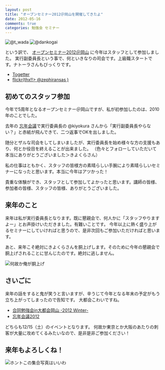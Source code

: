 ```yaml
---
layout: post
title: "オープンセミナー2012＠岡山を開催してきたよ"
date: 2012-05-16
comments: true
categories: 勉強会 セミナー
---
```

![@t_wada](http://farm8.staticflickr.com/7103/7186815884_cb40f9461f_z.jpg)
![@dankogai](http://farm8.staticflickr.com/7230/7186905696_47cd24e63f_z.jpg)

という訳で、 [オープンセミナー2012＠岡山](http://openseminar.okaya.ma/2012/) に今年はスタッフとして参加しました。
実行副委員長という事で、何といきなりの司会です。上級職スタートです。ナトーラさんもびっくりです。

- [Togetter](http://togetter.com/li/301802)
- [flickr(thx!!> @zephiransas )](http://www.flickr.com/photos/zephiransas/sets/72157629704515532/)

## 初めてのスタッフ参加

今年で5周年となるオープンセミナー＠岡山ですが、私が初参加したのは、2010年のことでした。

去年の [忘年会議](http://atnd.org/events/18584)で実行委員長の @kiyokura さんから「実行副委員長やらない？」と赤紙が飛んできて、二つ返事でOKを出しました。

随分とザルな司会をしてしまいましたが、実行委員長を始め様々な方の支援もあり、何とか役目を終えることが出来ました。
（色々とフォローしていただいて本当にありがとうございました＞きよくらさん）

私の仕事はともかく、スタッフの皆様方の素晴らしい手腕により素晴らしいセミナーになったと思います。本当に今年はアツかった！

貴重な体験ができ、スタッフとして参加してよかったと思います。講師の皆様、参加者の皆様、スタッフの皆様、ありがとうございました。

## 来年のこと

来年は私が実行委員長となります。既に懇親会で、何人かに「スタッフやりますよー」とお声掛けいただきました。有難いことです。
今年以上に熱く盛り上がるセミナーにしていければと思うので、是非次回もご参加いただければと思います。

あと、来年こそ絶対にきよくらさんを胴上げします。そのために今年の懇親会で胴上げされることに甘んじたのです。絶対に逃しません。

![何故か俺が胴上げ](http://farm8.staticflickr.com/7071/7187195606_82af2b7216_z.jpg)

## さいごに

来年の話をすると鬼が笑うと言いますが、辛うじて今年となる年末の予定がもう立ち上がってしまったので告知です。
大都会こわいですね。

- [合同勉強会in大都会岡山 -2012 Winter-](http://partake.in/events/4b7fe4db-858b-4193-b392-3406ed2b571f)
- [忘年会議2012](http://kokucheese.com/event/index/33289/)

どちらも12/15（土）のイベントとなります。
何故か東京とか大阪のあたりの刺客が大量に攻めてくるみたいなので、是非是非ご参加ください！

## 来年もよろしくね！

![ホントこの集合写真はいいわ](http://farm6.staticflickr.com/5232/7187044574_61e3ee3d1e_z.jpg)
